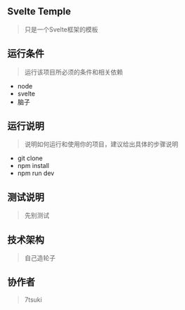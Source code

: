 ## Svelte Temple
> 只是一个Svelte框架的模板



## 运行条件
> 运行该项目所必须的条件和相关依赖
* node
* svelte
* 脑子



## 运行说明
> 说明如何运行和使用你的项目，建议给出具体的步骤说明
* git clone
* npm install
* npm run dev



## 测试说明
> 先别测试



## 技术架构
> 自己造轮子  


## 协作者
> 7tsuki
